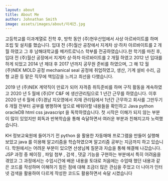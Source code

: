 ```yaml
---
layout: about
title: About Me
author: Johnathan Smith
image: assets/images/about/이세건.jpg
---
```


고등학교를 이과계열로 진학 후, 방학 동안 (주)현우산업에서 사상 아르바이트를 하며 조립 및
설치를 했습니다. 입대 전 (주)월산 공장에서 지게차 상·하차 아르바이트를 2 개월 하였고 그 후
남해대학교를 메카트로닉스 학부를 전공하였습니다.한 학기를 마친 후, 입대 전 (주)월산 공장에서
지게차 상·하차 아르바이트를 2 개월 하였고 2012 년 입대를 하게 되었고 2014 년 제대 후
2017 년까지 공무원 준비를 하였으며, 그 해 12 월 (주)NEK MOLD 공정 mechanical seal 공정에
취업하였고, 생산, 기계 설비 수리, 금형 교환 등 맡은 직무에 책임감을 느끼고 최선을
다했습니다. 

2019 년 (주)NEK 계약직이 만료가 되어 자격증 취득준비를 하며 구직 활동을
계속하였고 2020 년 5 월에 (주)DY C&F 에 생산관리팀으로 1 년간 근무를 하였습니다. 이후
2020 년 6 월에 (주)경남 지오영에서 자재 관리팀에서 1년간 근무하고 회사를 그만두기 6 개월 전부터 공부를 병행하며 앞으로 배워야할 내용들을 확인하고 Java python
oracleDB html css javascript 을 독학하였습니다. 첫 시작은 이해가 되지 않는 부분이 많이
있었지만 회독과 반복학습을 통해 숙달하면서 여러운 부분과 친해지고자 노력했습니다.


KH 정보교육원에 들어가기 전 python 을 활용한 자동매매 프로그램을 만들어 실행해보았고 java 를
이용해 알고리즘을 학습하였으며 알고리즘 공부는 지금까지 하고 있습니다. 학원에서는 어려운
부분이 있으면 선생님께 질문과 자습을 통해 해결해 나갔습니다. JSP 과정 중 페이징 , 파일 첨부 , 
검색 , 댓글 기능을 구현하는 부분에서 특히 어려움을 겪었고 그 과정에서는 수업시간에 배운
내용을 토대로 처음에는 수업때 했던 내용과 같은 코드를 작성하며 이해하기 힘든 점에 대해
조금더 많은 관심을 주었고 더 나아가 인터넷 검색을 활용하여 다르게 작성한 코드도 활용하면서
숙달 시켰습니다